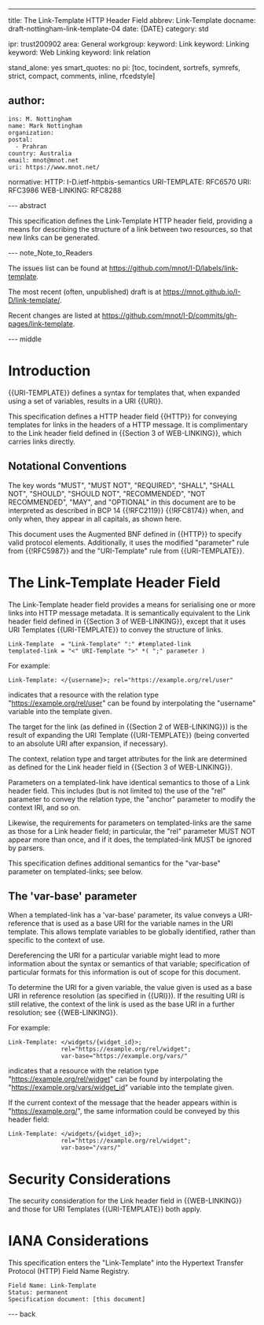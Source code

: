 ---
title: The Link-Template HTTP Header Field
abbrev: Link-Template
docname: draft-nottingham-link-template-04
date: {DATE}
category: std

ipr: trust200902
area: General
workgroup:
keyword: Link
keyword: Linking
keyword: Web Linking
keyword: link relation

stand_alone: yes
smart_quotes: no
pi: [toc, tocindent, sortrefs, symrefs, strict, compact, comments, inline, rfcedstyle]

author:
 -
    ins: M. Nottingham
    name: Mark Nottingham
    organization:
    postal:
      - Prahran
    country: Australia
    email: mnot@mnot.net
    uri: https://www.mnot.net/

normative:
  HTTP: I-D.ietf-httpbis-semantics
  URI-TEMPLATE: RFC6570
  URI: RFC3986
  WEB-LINKING: RFC8288


--- abstract

This specification defines the Link-Template HTTP header field, providing a means for describing the structure of a link between two resources, so that new links can be generated.


--- note_Note_to_Readers

The issues list can be found at <https://github.com/mnot/I-D/labels/link-template>.

The most recent (often, unpublished) draft is at <https://mnot.github.io/I-D/link-template/>.

Recent changes are listed at <https://github.com/mnot/I-D/commits/gh-pages/link-template>.


--- middle

# Introduction

{{URI-TEMPLATE}} defines a syntax for templates that, when expanded using a set of variables, results in a URI {{URI}}.

This specification defines a HTTP header field {{HTTP}} for conveying templates for links in the headers of a HTTP message. It is complimentary to the Link header field defined in {{Section 3 of WEB-LINKING}}, which carries links directly.

## Notational Conventions

The key words "MUST", "MUST NOT", "REQUIRED", "SHALL", "SHALL NOT", "SHOULD", "SHOULD NOT", "RECOMMENDED", "NOT RECOMMENDED", "MAY", and "OPTIONAL" in this document are to be interpreted as described in BCP 14 {{!RFC2119}} {{!RFC8174}} when, and only when, they appear in all capitals, as shown here.


This document uses the Augmented BNF defined in {{HTTP}} to specify valid protocol elements. Additionally, it uses the modified "parameter" rule from {{!RFC5987}} and the "URI-Template" rule from {{URI-TEMPLATE}}.


# The Link-Template Header Field

The Link-Template header field provides a means for serialising one or more links into HTTP message metadata. It is semantically equivalent to the Link header field defined in {{Section 3 of WEB-LINKING}}, except that it uses URI Templates {{URI-TEMPLATE}} to convey the structure of links.

~~~ abnf
Link-Template  = "Link-Template" ":" #templated-link
templated-link = "<" URI-Template ">" *( ";" parameter )
~~~

For example:

~~~ http-message
Link-Template: </{username}>; rel="https://example.org/rel/user"
~~~

indicates that a resource with the relation type "https://example.org/rel/user" can be found by interpolating the "username" variable into the template given.

The target for the link (as defined in {{Section 2 of WEB-LINKING}}) is the result of expanding the URI Template {{URI-TEMPLATE}} (being converted to an absolute URI after expansion, if necessary).

The context, relation type and target attributes for the link are determined as defined for the Link header field in {{Section 3 of WEB-LINKING}}.

Parameters on a templated-link have identical semantics to those of a Link header field. This includes (but is not limited to) the use of the "rel" parameter to convey the relation type, the "anchor" parameter to modify the context IRI, and so on.

Likewise, the requirements for parameters on templated-links are the same as those for a Link header field; in particular, the "rel" parameter MUST NOT appear more than once, and if it does, the templated-link MUST be ignored by parsers.

This specification defines additional semantics for the "var-base" parameter on templated-links; see below.


## The 'var-base' parameter

When a templated-link has a 'var-base' parameter, its value conveys a URI-reference that is used as a base URI for the variable names in the URI template. This allows template variables to be globally identified, rather than specific to the context of use.

Dereferencing the URI for a particular variable might lead to more information about the syntax or semantics of that variable; specification of particular formats for this information is out of scope for this document.

To determine the URI for a given variable, the value given is used as a base URI in reference resolution (as specified in {{URI}}). If the resulting URI is still relative, the context of the link is used as the base URI in a further resolution; see {{WEB-LINKING}}.

For example:

~~~ http-message
Link-Template: </widgets/{widget_id}>;
               rel="https://example.org/rel/widget";
               var-base="https://example.org/vars/"
~~~

indicates that a resource with the relation type "https://example.org/rel/widget" can be found by interpolating the "https://example.org/vars/widget_id" variable into the template given.

If the current context of the message that the header appears within is "https://example.org/", the same information could be conveyed by this header field:

~~~ http-message
Link-Template: </widgets/{widget_id}>;
               rel="https://example.org/rel/widget";
               var-base="/vars/"
~~~


# Security Considerations

The security consideration for the Link header field in {{WEB-LINKING}} and those for URI Templates {{URI-TEMPLATE}} both apply.

# IANA Considerations

This specification enters the "Link-Template" into the Hypertext Transfer Protocol (HTTP) Field Name Registry.

    Field Name: Link-Template
    Status: permanent
    Specification document: [this document]


--- back
